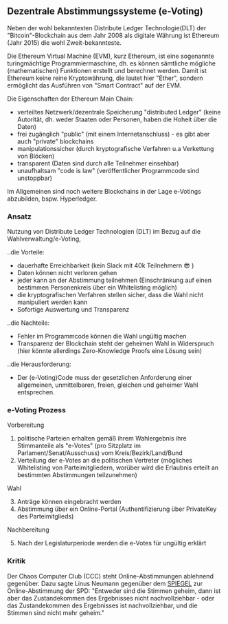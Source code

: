 ## Dezentrale Abstimmungssysteme (e-Voting)

Neben der wohl bekanntesten Distribute Ledger Technologie(DLT) der "Bitcoin"-Blockchain aus dem Jahr 2008 
als digitale Währung ist Ethereum (Jahr 2015) die wohl Zweit-bekannteste.

Die Ethereum Virtual Machine (EVM), kurz Ethereum, ist eine sogenannte turingmächtige Programmiermaschine, 
dh. es können sämtliche mögliche (mathematischen) Funktionen erstellt und berechnet werden.
Damit ist Ethereum keine reine Kryptowährung, die lautet hier "Ether", sondern ermöglicht das Ausführen von 
"Smart Contract" auf der EVM.

Die Eigenschaften der Ethereum Main Chain:

- verteiltes Netzwerk/dezentrale Speicherung "distributed Ledger" (keine Autorität, dh. weder Staaten oder Personen, haben die Hoheit über die Daten)
- frei zugänglich "public" (mit einem Internetanschluss) - es gibt aber auch "private" blockchains
- manipulationssicher (durch kryptografische Verfahren u.a Verkettung von Blöcken)
- transparent (Daten sind durch alle Teilnehmer einsehbar)
- unaufhaltsam "code is law" (veröffentlicher Programmcode sind unstoppbar)

Im Allgemeinen sind noch weitere Blockchains in der Lage e-Votings abzubilden, bspw. Hyperledger.

### Ansatz
Nutzung von Distribute Ledger Technologien (DLT) im Bezug auf die Wahlverwaltung/e-Voting,

..die Vorteile:

  - dauerhafte Erreichbarkeit (kein Slack mit 40k Teilnehmern :sunglasses: )
  - Daten können nicht verloren gehen
  - jeder kann an der Abstimmung teilnehmen (Einschränkung auf einen bestimmen Personenkreis über ein Whitelisting möglich)
  - die kryptografischen Verfahren stellen sicher, dass die Wahl nicht manipuliert werden kann
  - Sofortige Auswertung und Transparenz

..die Nachteile:

  - Fehler im Programmcode können die Wahl ungültig machen
  - Transparenz der Blockchain steht der geheimen Wahl in Widerspruch (hier könnte allerdings Zero-Knowledge Proofs eine Lösung sein)

..die Herausforderung:

  - Der (e-Voting)Code muss der gesetzlichen Anforderung einer allgemeinen, unmittelbaren, freien, gleichen und geheimer Wahl entsprechen.
  
### e-Voting Prozess
Vorbereitung
   1. politische Parteien erhalten gemäß ihrem Wahlergebnis ihre Stimmanteile als "e-Votes" (pro Sitzplatz im Parlament/Senat/Ausschuss) vom Kreis/Bezirk/Land/Bund
   2. Verteilung der e-Votes an die politischen Vertreter
   (mögliches Whitelisting von Parteimitgliedern, worüber wird die Erlaubnis erteilt an bestimmten Abstimmungen teilzunehmen)

Wahl

   3. Anträge können eingebracht werden
   4. Abstimmung über ein Online-Portal (Authentifizierung über PrivateKey des Parteimitglieds)
 
Nachbereitung

   5. Nach der Legislaturperiode werden die e-Votes für ungültig erklärt

### Kritik
Der Chaos Computer Club (CCC) steht Online-Abstimmungen ablehnend gegenüber.
Dazu sagte Linus Neumann gegenüber dem [SPIEGEL](https://www.spiegel.de/netzwelt/netzpolitik/spd-online-abstimmung-ccc-warnt-vor-umstrittenem-wahlverfahren-a-1291616.html) zur Online-Abstimmung der SPD: 
"Entweder sind die Stimmen geheim, dann ist aber das Zustandekommen des Ergebnisses nicht nachvollziehbar - oder das Zustandekommen des Ergebnisses ist nachvollziehbar, und die Stimmen sind nicht mehr geheim."

